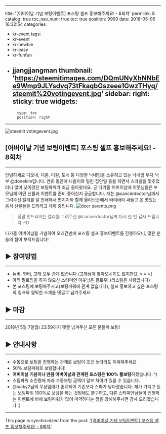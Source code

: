 
---
title: '[어버이날 기념 보팅이벤트] 포스팅 셀프 홍보해주세요! - 8회차'
permlink: 8
catalog: true
toc_nav_num: true
toc: true
position: 9999
date: 2018-05-06 16:32:54
categories:
- kr-event
tags:
- kr-event
- kr-newbie
- kr-easy
- kr-funfun
- jjangjjangman
thumbnail: 'https://steemitimages.com/DQmUNyXhNNbEe9Wmp9JLYsdvq73tFkaqbGszeee1GwzTHyq/steemit%20votingevent.jpg'
sidebar:
    right:
        sticky: true
widgets:
    -
        type: toc
        position: right
---


![steemit votingevent.jpg](https://steemitimages.com/DQmUNyXhNNbEe9Wmp9JLYsdvq73tFkaqbGszeee1GwzTHyq/steemit%20votingevent.jpg)

## [어버이날 기념 보팅이벤트] 포스팅 셀프 홍보해주세요! - 8회차
***

안녕하세요 디오네, 디온, 디원, 도네 등 다양한 닉네임을 소유하고 있는 닉네임 부자 닉부 @donekim입니다. 연휴 동안에 나들이와 밀린 집안일 등을 하면서 스라밸을 맞추었더니 많이 낮아졌던 보팅파워가 조금 돌아왔네요. 곧 다가올 어버이날에 이웃님들은 부모님께 어떤 선물과 이벤트를 준비 중이신지 궁금합니다. 저는 @cancerdoctor님께서 그려주신 캘리를 잘 인쇄해서 편지지와 함께 올리브콘에서 바리바리 싸들고 온 맛있는 음식 선물들을 드리려고 계획 중입니다.
![deer parents.png](https://steemitimages.com/DQmYzZqd6xJ7AWYmv9ur8a1QDc9mtFtWR8nN1wK4zLHxhjK/deer%20parents.png)
> 정말 멋드러지는 캘리를 그려주신 @cancerdoctor님께 다시 한 번 감사 드립니다 :^D

다가올 어버이날을 기념하여 오래간만에 포스팅 셀프 홍보이벤트를 진행하오니, 많은 분들의 참여 부탁드립니다!

## ▶ 참여방법
***
- 뉴비, 헌비, 고래 모두 관계 없습니다 (고래님이 찾아오시지도 않지만요 ㅎㅎㅎ)
- 아직 팔로잉을 하지 않으신 스티미언 이웃님은 팔로우! (리스팀은 사랑입니다)
- 본 포스팅에 보팅해주시고(보팅파워에 관계 없습니다), 셀프 홍보하고 싶은 포스팅의 링크와 짤막한 소개를 댓글로 남겨주세요.

## ▶ 마감
***

2018년 5월 7일월) 23:59까지 댓글 남겨주신 모든 분들께 보팅!

## ▶ 안내사항
***
- 수동으로 보팅을 진행하는 관계로 보팅이 조금 늦더라도 이해해주세요
- 50% 보팅파워로 보팅합니다! 
- **어버이날 기념이니 만큼 어버이날과 관계된 포스팅은 100% 풀보팅**하겠습니다 :^) 
- 스팀파워 소진량에 따라 수동보팅 금액이 일부 차이가 있을 수 있습니다.
- @lucky2님의 무상임대가 종료되어 기존보다 스파가 낮아졌습니다. 제가 가지고 있는 보팅파워 100%로 보팅을 하는 것임에도 불구하고, 다른 스티미언님들이 진행하는 이벤트에 비해 보팅파워가 많이 미약하다는 점을 양해해주시면 감사 드리겠습니다 :)

- - -

This page is synchronized from the post: ['[어버이날 기념 보팅이벤트] 포스팅 셀프 홍보해주세요! - 8회차'](https://steemit.com/@donekim/8)
